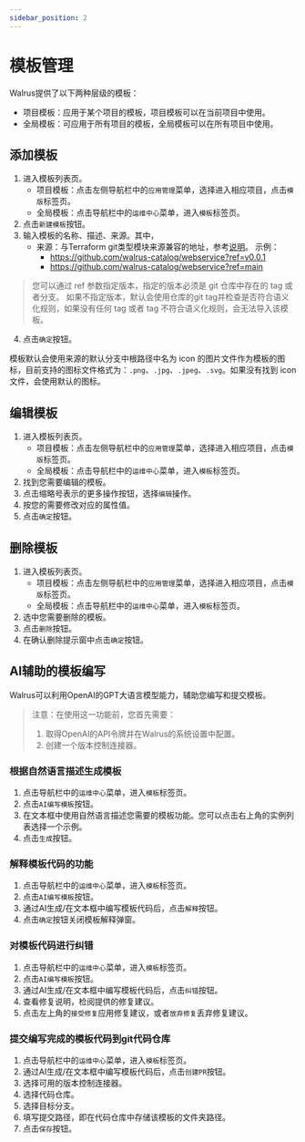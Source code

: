 ```yaml
---
sidebar_position: 2
---
```



# 模板管理

Walrus提供了以下两种层级的模板：

- 项目模板：应用于某个项目的模板，项目模板可以在当前项目中使用。
- 全局模板：可应用于所有项目的模板，全局模板可以在所有项目中使用。

## 添加模板

1. 进入模板列表页。
    - 项目模板：点击左侧导航栏中的`应用管理`菜单，选择进入相应项目，点击`模版`标签页。
    - 全局模板：点击导航栏中的`运维中心`菜单，进入`模板`标签页。
2. 点击`新建模板`按钮。
3. 输入模板的名称、描述、来源。其中，
    - 来源：与Terraform git类型模块来源兼容的地址，参考[说明](https://developer.hashicorp.com/terraform/language/modules/sources#module-sources)。
    示例：
      - https://github.com/walrus-catalog/webservice?ref=v0.0.1
      - https://github.com/walrus-catalog/webservice?ref=main

>您可以通过 ref 参数指定版本，指定的版本必须是 git 仓库中存在的 tag 或者分支。
> 如果不指定版本，默认会使用仓库的git tag并检查是否符合语义化规则，如果没有任何 tag 或者 tag 不符合语义化规则，会无法导入该模板。

4. 点击`确定`按钮。

模板默认会使用来源的默认分支中根路径中名为 icon 的图片文件作为模板的图标，目前支持的图标文件格式为：`.png`、`.jpg`、`.jpeg`、`.svg`。如果没有找到 icon 文件，会使用默认的图标。

## 编辑模板

1. 进入模板列表页。
    - 项目模板：点击左侧导航栏中的`应用管理`菜单，选择进入相应项目，点击`模版`标签页。
    - 全局模板：点击导航栏中的`运维中心`菜单，进入`模板`标签页。
2. 找到您需要编辑的模板。
3. 点击缩略号表示的更多操作按钮，选择`编辑`操作。
4. 按您的需要修改对应的属性值。
5. 点击`确定`按钮。

## 删除模板

1. 进入模板列表页。
    - 项目模板：点击左侧导航栏中的`应用管理`菜单，选择进入相应项目，点击`模版`标签页。
    - 全局模板：点击导航栏中的`运维中心`菜单，进入`模板`标签页。
2. 选中您需要删除的模板。
3. 点击`删除`按钮。
4. 在确认删除提示窗中点击`确定`按钮。

## AI辅助的模板编写

Walrus可以利用OpenAI的GPT大语言模型能力，辅助您编写和提交模板。

> 注意：在使用这一功能前，您首先需要：
> 1. 取得OpenAI的API令牌并在Walrus的系统设置中配置。
> 2. 创建一个版本控制连接器。

### 根据自然语言描述生成模板

1. 点击导航栏中的`运维中心`菜单，进入`模板`标签页。
2. 点击`AI编写模板`按钮。
3. 在文本框中使用自然语言描述您需要的模板功能。您可以点击右上角的实例列表选择一个示例。
4. 点击`生成`按钮。

### 解释模板代码的功能

1. 点击导航栏中的`运维中心`菜单，进入`模板`标签页。
2. 点击`AI编写模板`按钮。
3. 通过AI生成/在文本框中编写模板代码后，点击`解释`按钮。
4. 点击`确定`按钮关闭模板解释弹窗。

### 对模板代码进行纠错

1. 点击导航栏中的`运维中心`菜单，进入`模板`标签页。
2. 点击`AI编写模板`按钮。
3. 通过AI生成/在文本框中编写模板代码后，点击`纠错`按钮。
4. 查看修复说明，检阅提供的修复建议。
5. 点击左上角的`接受修复`应用修复建议，或者`放弃修复`丢弃修复建议。

### 提交编写完成的模板代码到git代码仓库

1. 点击导航栏中的`运维中心`菜单，进入`模板`标签页。
2. 通过AI生成/在文本框中编写模板代码后，点击`创建PR`按钮。
3. 选择可用的版本控制连接器。
4. 选择代码仓库。
5. 选择目标分支。
6. 填写提交路径，即在代码仓库中存储该模板的文件夹路径。
7. 点击`保存`按钮。
